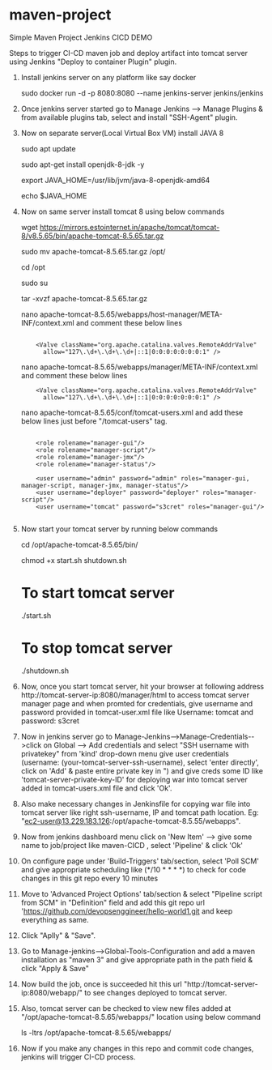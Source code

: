 # maven-project

Simple Maven Project Jenkins CICD DEMO

Steps to trigger CI-CD maven job and deploy artifact into tomcat server using Jenkins "Deploy to container Plugin" plugin.

1. Install jenkins server on any platform like say docker

   sudo docker run -d -p 8080:8080 --name jenkins-server jenkins/jenkins

2. Once jenkins server started go to Manage Jenkins --> Manage Plugins  & from available plugins tab, select and install "SSH-Agent" plugin.

3. Now on separate server(Local Virtual Box VM) install JAVA 8 
 
   sudo apt update
   
   sudo apt-get install openjdk-8-jdk -y
   
   export JAVA_HOME=/usr/lib/jvm/java-8-openjdk-amd64
    
   echo $JAVA_HOME
   
4. Now on same server install tomcat 8 using below commands
  
   wget https://mirrors.estointernet.in/apache/tomcat/tomcat-8/v8.5.65/bin/apache-tomcat-8.5.65.tar.gz
   
   sudo mv  apache-tomcat-8.5.65.tar.gz /opt/
   
   cd /opt
   
   sudo su
   
   tar -xvzf apache-tomcat-8.5.65.tar.gz
   
   nano apache-tomcat-8.5.65/webapps/host-manager/META-INF/context.xml and comment these  below lines 
   
   ```
     
       <Valve className="org.apache.catalina.valves.RemoteAddrValve"
         allow="127\.\d+\.\d+\.\d+|::1|0:0:0:0:0:0:0:1" />  
   ```
  
   nano apache-tomcat-8.5.65/webapps/manager/META-INF/context.xml and comment these  below lines 
     
   ```
       <Valve className="org.apache.catalina.valves.RemoteAddrValve"
         allow="127\.\d+\.\d+\.\d+|::1|0:0:0:0:0:0:0:1" />   
   ```         

   nano apache-tomcat-8.5.65/conf/tomcat-users.xml  and add these below lines just before "/tomcat-users" tag.
   
   ```
      
       <role rolename="manager-gui"/>
       <role rolename="manager-script"/>
       <role rolename="manager-jmx"/>
       <role rolename="manager-status"/>

       <user username="admin" password="admin" roles="manager-gui, manager-script, manager-jmx, manager-status"/>
       <user username="deployer" password="deployer" roles="manager-script"/>
       <user username="tomcat" password="s3cret" roles="manager-gui"/>
       
   ```       

5. Now start your tomcat server by running below commands
  
   cd /opt/apache-tomcat-8.5.65/bin/
   
   chmod +x start.sh shutdown.sh
   
   # To start tomcat server
     ./start.sh
   
   # To stop tomcat server
     ./shutdown.sh

6.  Now, once you start tomcat server, hit your browser at following address http://tomcat-server-ip:8080/manager/html to access tomcat server manager page and  when promted for credentials, give username and password provided in  tomcat-user.xml file like Username: tomcat and password: s3cret

7. Now in jenkins server go to Manage-Jenkins-->Manage-Credentials-->click on Global --> Add credentials and select "SSH username with privatekey" from 'kind' drop-down menu give user credentials (username: (your-tomcat-server-ssh-username), select 'enter directly', click on 'Add' & paste entire private key in ") and give creds some ID like 'tomcat-server-private-key-ID' for deploying war into tomcat server added in tomcat-users.xml file and click 'Ok'.

8. Also make necessary changes in Jenkinsfile for copying war file into tomcat server like right ssh-username, IP and tomcat path location. Eg: "ec2-user@13.229.183.126:/opt/apache-tomcat-8.5.55/webapps".

9. Now from jenkins dashboard menu click on 'New Item' --> give some name to job/project like maven-CICD , select 'Pipeline' & click 'Ok'

10. On configure page under 'Build-Triggers' tab/section, select 'Poll SCM' and give appropriate scheduling like (*/10 * * * *) to check for code changes in this git repo every 10 minutes 

11. Move to 'Advanced Project Options' tab/section  & select "Pipeline script from SCM" in "Definition" field  and add this git repo url 'https://github.com/devopsenggineer/hello-world1.git and keep everything as same.

12. Click "Aplly" & "Save".

13.  Go to Manage-jenkins-->Global-Tools-Configuration and add a maven installation as "maven 3" and give appropriate path in the path field & click "Apply & Save"

14. Now build the job, once is succeeded hit this url "http://tomcat-server-ip:8080/webapp/" to see changes deployed to tomcat server.

15. Also, tomcat server can be checked to  view new files added at "/opt/apache-tomcat-8.5.65/webapps/" location using below command

     ls -ltrs /opt/apache-tomcat-8.5.65/webapps/ 

16. Now if you make any changes in this repo and commit code changes, jenkins will trigger CI-CD process.
    
  
      
  

